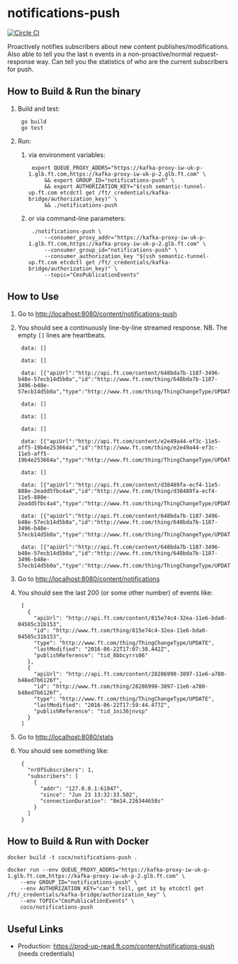 notifications-push
==================

[![Circle CI](https://circleci.com/gh/Financial-Times/notifications-push/tree/master.png?style=shield)](https://circleci.com/gh/Financial-Times/notifications-push/tree/master)

Proactively notifies subscribers about new content publishes/modifications.
Also able to tell you the last n events in a non-proactive/normal request-response way.
Can tell you the statistics of who are the current subscribers for push.


How to Build & Run the binary
-----------------------------

1. Build and test:

        go build
        go test

2. Run:

    1. via environment variables:

            export QUEUE_PROXY_ADDRS="https://kafka-proxy-iw-uk-p-1.glb.ft.com,https://kafka-proxy-iw-uk-p-2.glb.ft.com" \
                && export GROUP_ID="notifications-push" \
                && export AUTHORIZATION_KEY="$(ssh semantic-tunnel-up.ft.com etcdctl get /ft/_credentials/kafka-bridge/authorization_key)" \
                && ./notifications-push

    2. or via command-line parameters:

            ./notifications-push \
                --consumer_proxy_addr="https://kafka-proxy-iw-uk-p-1.glb.ft.com,https://kafka-proxy-iw-uk-p-2.glb.ft.com" \
                --consumer_group_id="notifications-push" \
                --consumer_authorization_key "$(ssh semantic-tunnel-up.ft.com etcdctl get /ft/_credentials/kafka-bridge/authorization_key)" \
                --topic="CmsPublicationEvents"


How to Use
----------

1. Go to [http://localhost:8080/content/notifications-push](http://localhost:8080/content/notifications-push)
2. You should see a continuously line-by-line streamed response. NB. The empty `[]` lines are heartbeats.

        data: []
        
        data: []
        
        data: [{"apiUrl":"http://api.ft.com/content/648bda7b-1187-3496-b48e-57ecb14d5b0a","id":"http://www.ft.com/thing/648bda7b-1187-3496-b48e-57ecb14d5b0a","type":"http://www.ft.com/thing/ThingChangeType/UPDATE"}]
        
        data: []
        
        data: []
        
        data: []
        
        data: [{"apiUrl":"http://api.ft.com/content/e2e49a44-ef3c-11e5-aff5-19b4e253664a","id":"http://www.ft.com/thing/e2e49a44-ef3c-11e5-aff5-19b4e253664a","type":"http://www.ft.com/thing/ThingChangeType/UPDATE"}]
        
        data: []
        
        data: [{"apiUrl":"http://api.ft.com/content/d38489fa-ecf4-11e5-888e-2eadd5fbc4a4","id":"http://www.ft.com/thing/d38489fa-ecf4-11e5-888e-2eadd5fbc4a4","type":"http://www.ft.com/thing/ThingChangeType/UPDATE"}]
        
        data: [{"apiUrl":"http://api.ft.com/content/648bda7b-1187-3496-b48e-57ecb14d5b0a","id":"http://www.ft.com/thing/648bda7b-1187-3496-b48e-57ecb14d5b0a","type":"http://www.ft.com/thing/ThingChangeType/UPDATE"}]

        data: [{"apiUrl":"http://api.ft.com/content/648bda7b-1187-3496-b48e-57ecb14d5b0a","id":"http://www.ft.com/thing/648bda7b-1187-3496-b48e-57ecb14d5b0a","type":"http://www.ft.com/thing/ThingChangeType/UPDATE"}]

3. Go to [http://localhost:8080/content/notifications](http://localhost:8080/content/notifications)
4. You should see the last 200 (or some other number) of events like:

        [
          {
            "apiUrl": "http://api.ft.com/content/815e74c4-32ea-11e6-bda0-04585c31b153",
            "id": "http://www.ft.com/thing/815e74c4-32ea-11e6-bda0-04585c31b153",
            "type": "http://www.ft.com/thing/ThingChangeType/UPDATE",
            "lastModified": "2016-06-22T17:07:38.442Z",
            "publishReference": "tid_8bbcyrrs06"
          },
          {
            "apiUrl": "http://api.ft.com/content/28286998-3897-11e6-a780-b48ed7b6126f",
            "id": "http://www.ft.com/thing/28286998-3897-11e6-a780-b48ed7b6126f",
            "type": "http://www.ft.com/thing/ThingChangeType/UPDATE",
            "lastModified": "2016-06-22T17:59:44.477Z",
            "publishReference": "tid_1ni36jnvsp"
          }
        ]

5. Go to [http://localhost:8080/stats](http://localhost:8080/stats)
6. You should see something like:

        {
          "nrOfSubscribers": 1,
          "subscribers": [
            {
              "addr": "127.0.0.1:61047",
              "since": "Jun 23 13:32:33.502",
              "connectionDuration": "8m14.226344658s"
            }
          ]
        }


How to Build & Run with Docker
------------------------------

    docker build -t coco/notifications-push .

    docker run --env QUEUE_PROXY_ADDRS="https://kafka-proxy-iw-uk-p-1.glb.ft.com,https://kafka-proxy-iw-uk-p-2.glb.ft.com" \
        --env GROUP_ID="notifications-push" \
        --env AUTHORIZATION_KEY="can't tell, get it by etcdctl get /ft/_credentials/kafka-bridge/authorization_key" \
        --env TOPIC="CmsPublicationEvents" \
        coco/notifications-push


Useful Links
------------

* Production: https://prod-up-read.ft.com/content/notifications-push (needs credentials)
